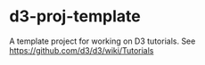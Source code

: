# d3-proj-template

A template project for working on D3 tutorials. 
See https://github.com/d3/d3/wiki/Tutorials
